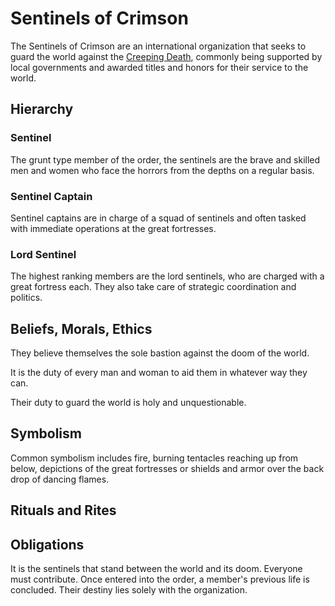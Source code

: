 # Sentinels of Crimson
The Sentinels of Crimson are an international organization that seeks to guard the world against the [Creeping Death](../bestiary/horrors/creeping-death), commonly being supported by local governments and awarded titles and honors for their service to the world. 

## Hierarchy
### Sentinel
The grunt type member of the order, the sentinels are the brave and skilled men and women who face the horrors from the depths on a regular basis. 

### Sentinel Captain
Sentinel captains are in charge of a squad of sentinels and often tasked with immediate operations at the great fortresses. 

### Lord Sentinel
The highest ranking members are the lord sentinels, who are charged with a great fortress each. They also take care of strategic coordination and politics. 

## Beliefs, Morals, Ethics
They believe themselves the sole bastion against the doom of the world. 

It is the duty of every man and woman to aid them in whatever way they can. 

Their duty to guard the world is holy and unquestionable. 

## Symbolism
Common symbolism includes fire, burning tentacles reaching up from below, depictions of the great fortresses or shields and armor over the back drop of dancing flames. 

## Rituals and Rites


## Obligations
It is the sentinels that stand between the world and its doom. Everyone must contribute. Once entered into the order, a member's previous life is concluded. Their destiny lies solely with the organization. 